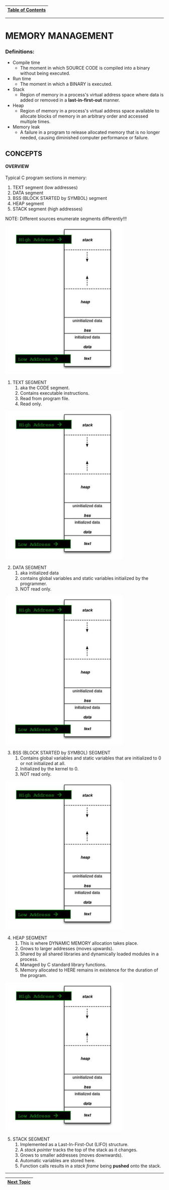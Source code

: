 |[Table of Contents](/00-Table-of-Contents.md)|
|---|

---

# MEMORY MANAGEMENT

### Definitions:
* Compile time
    * The moment in which SOURCE CODE is compiled into a binary without being executed.
* Run time
    * The moment in which a BINARY is executed.
* Stack
    * Region of memory in a process's virtual address space where data is added or removed in a **last-in-first-out** manner.
* Heap
    * Region of memory in a process's virtual address space available to allocate blocks of memory in an arbitrary order and accessed multiple times.
* Memory leak
    * A failure in a program to release allocated memory that is no longer needed, causing diminished computer performance or failure.

## CONCEPTS

#### OVERVIEW

Typical C program sections in memory:
1. TEXT segment (low addresses)
2. DATA segment
3. BSS (BLOCK STARTED by SYMBOL) segment
4. HEAP segment
5. STACK segment (high addresses)

NOTE: Different sources enumerate segments differently!!!

![](/assets/memorymngmt.jpg)

1. TEXT SEGMENT
    1. aka the CODE segment.
    2. Contains executable instructions.
    3. Read from program file.
    4. Read only.

![](/assets/memorymngmt.jpg)

2. DATA SEGMENT
    1. aka initialized data
    2. contains global variables and static variables initialized by the programmer.
    3. NOT read only.

![](/assets/memorymngmt.jpg)

3. BSS (BLOCK STARTED by SYMBOL) SEGMENT
    1. Contains global variables and static variables that are initialized to 0 or not initialized at all.
    2. Initialized by the kernel to 0.
    3. NOT read only.

![](/assets/memorymngmt.jpg)

4. HEAP SEGMENT
    1. This is where DYNAMIC MEMORY allocation takes place.
    2. Grows to larger addresses (moves upwards).
    3. Shared by all shared libraries and dynamically loaded modules in a process.
    4. Managed by C standard library functions.
    5. Memory allocated to HERE remains in existence for the duration of the program.

![](/assets/memorymngmt.jpg)

5. STACK SEGMENT
    1. Implemented as a Last-In-First-Out (LIFO) structure.
    2. A *stack pointer* tracks the top of the stack as it changes.
    3. Grows to smaller addresses (moves downwards).
    4. Automatic variables are stored here.
    5. Function calls results in a *stack frame* being **pushed** onto the stack.
    
---

|[Next Topic](/13_Memory_Management/02_stack_memory.md)|
|---|

